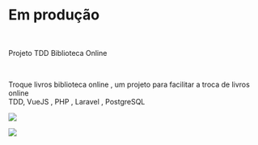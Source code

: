 <h1> Em produção</h1>
</br>
<p>Projeto TDD Biblioteca Online</p>
</br>
<p>Troque livros biblioteca online , um projeto para facilitar a troca de livros online </br>
TDD, VueJS , PHP , Laravel , PostgreSQL
</p>
<img src="https://github.com/waltereidi/bibliotecaonline/assets/6370415/b2faaa27-7ccb-4f8c-8ffb-566c2049df6c"></img>


<img src="https://github.com/waltereidi/bibliotecaonline/assets/6370415/e9bc2c43-59b0-4899-9f50-3e359e4f9f2a"></img>
